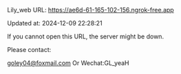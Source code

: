 Lily_web URL: https://ae6d-61-165-102-156.ngrok-free.app

Updated at: 2024-12-09 22:28:21

If you cannot open this URL, the server might be down.

Please contact: 

goley04@foxmail.com Or Wechat:GL_yeaH